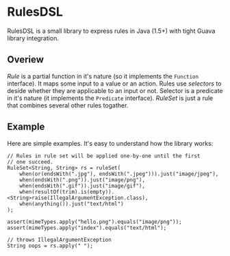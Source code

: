 RulesDSL
========

RulesDSL is a small library to express rules in Java (1.5+) with
tight Guava library integration.

Overiew
-------

*Rule* is a partial function in it's nature (so it implements the `Function`
interface). It maps some input to a value or an action.
Rules use *selectors* to deside whether they are applicable to an input or not.
Selector is a predicate in it's nature (it implements the `Predicate` interface).
*RuleSet* is just a rule that combines several other rules togather.

Example
-------

Here are simple examples. It's easy to understand how the library works:

    // Rules in rule set will be applied one-by-one until the first
    // one succeed.
    RuleSet<String, String> rs = ruleSet(
        when(or(endsWith(".jpg"), endsWith(".jpeg"))).just("image/jpeg"),
        when(endsWith(".png")).just("image/png"),
        when(endsWith(".gif")).just("image/gif"),
        when(resultOf(trim).is(empty)).<String>raise(IllegalArgumentException.class),
        when(anything()).just("text/html")
    );

    assert(mimeTypes.apply("hello.png").equals("image/png"));
    assert(mimeTypes.apply("index").equals("text/html");

    // throws IllegalArgumentException
    String oops = rs.apply(" ");
